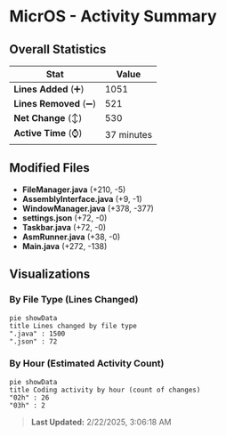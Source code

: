 # MicrOS - Activity Summary 

## Overall Statistics

| Stat                   | Value                                                             |
| ---------------------- | ----------------------------------------------------------------- |
| **Lines Added** (➕)   | 1051                                          |
| **Lines Removed** (➖) | 521                                        |
| **Net Change** (↕)    | 530                |
| **Active Time** (⌚)   | 37 minutes |


## Modified Files
- **FileManager.java** (+210, -5)
- **AssemblyInterface.java** (+9, -1)
- **WindowManager.java** (+378, -377)
- **settings.json** (+72, -0)
- **Taskbar.java** (+72, -0)
- **AsmRunner.java** (+38, -0)
- **Main.java** (+272, -138)

## Visualizations

### By File Type (Lines Changed)

```mermaid
pie showData
title Lines changed by file type
".java" : 1500
".json" : 72
```

### By Hour (Estimated Activity Count)

```mermaid
pie showData
title Coding activity by hour (count of changes)
"02h" : 26
"03h" : 2
```


> **Last Updated:** 2/22/2025, 3:06:18 AM